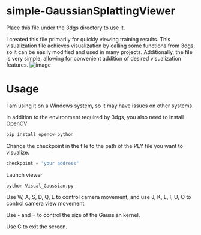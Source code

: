 simple-GaussianSplattingViewer
======

Place this file under the 3dgs directory to use it. 

I created this file primarily for quickly viewing training results. This visualization file achieves visualization by calling some functions from 3dgs, so it can be easily modified and used in many projects. Additionally, the file is very simple, allowing for convenient addition of desired visualization features.
![image](https://github.com/user-attachments/assets/b79ac64b-ba91-4ff6-97f0-ce8710046b5c)


Usage
======
I am using it on a Windows system, so it may have issues on other systems.

In addition to the environment required by 3dgs, you also need to install OpenCV
```python
pip install opencv-python
```

Change the checkpoint in the file to the path of the PLY file you want to visualize.
```python
checkpoint = "your address" 
```

Launch viewer
```
python Visual_Gaussian.py
```

Use W, A, S, D, Q, E to control camera movement, and use J, K, L, I, U, O to control camera view movement.

Use - and = to control the size of the Gaussian kernel.

Use C to exit the screen.


